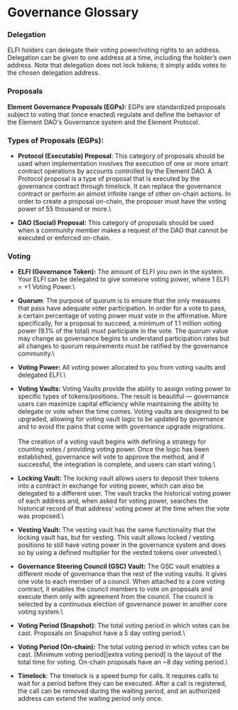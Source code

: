 # Governance Glossary

### Delegation

ELFI holders can delegate their voting power/voting rights to an address. Delegation can be given to one address at a time, including the holder’s own address. Note that delegation does not lock tokens; it simply adds votes to the chosen delegation address.

### Proposals

**Element Governance Proposals (EGPs):** EGPs are standardized proposals subject to voting that (once enacted) regulate and define the behavior of the Element DAO's Governance system and the Element Protocol.

### **Types of Proposals (EGPs):**

* **Protocol (Executable) Proposal**: This category of proposals should be used when implementation involves the execution of one or more smart contract operations by accounts controlled by the Element DAO. A Protocol proposal is a type of proposal that is executed by the governance contract through timelock. It can replace the governance contract or perform an almost infinite range of other on-chain actions. In order to create a proposal on-chain, the proposer must have the voting power of 55 thousand or more.\

* **DAO (Social) Proposal:** This category of proposals should be used when a community member makes a request of the DAO that cannot be executed or enforced on-chain.

### Voting

* **ELFI (Governance Token):** The amount of ELFI you own in the system. Your ELFI can be delegated to give someone voting power, where 1 ELFI = +1 Voting Power.\

* **Quorum**: The purpose of quorum is to ensure that the only measures that pass have adequate voter participation. In order for a vote to pass, a certain percentage of voting power must vote in the affirmative. More specifically, for a proposal to succeed, a minimum of 1.1 million voting power (9.1% of the total) must participate in the vote. The quorum value may change as governance begins to understand participation rates but all changes to quorum requirements must be ratified by the governance community.\

* **Voting Power:** All voting power allocated to you from voting vaults and delegated ELFI.\

* **Voting Vaults:** Voting Vaults provide the ability to assign voting power to specific types of tokens/positions. The result is beautiful — governance users can maximize capital efficiency while maintaining the ability to delegate or vote when the time comes. Voting vaults are designed to be upgraded, allowing for voting vault logic to be updated by governance and to avoid the pains that come with governance upgrade migrations.\
  \
  The creation of a voting vault begins with defining a strategy for counting votes / providing voting power. Once the logic has been established, governance will vote to approve the method, and if successful, the integration is complete, and users can start voting.\

* **Locking Vault:** The locking vault allows users to deposit their tokens into a contract in exchange for voting power, which can also be delegated to a different user. The vault tracks the historical voting power of each address and, when asked for voting power, searches the historical record of that address’ voting power at the time when the vote was proposed.\

* **Vesting Vault:** The vesting vault has the same functionality that the locking vault has, but for vesting. This vault allows locked / vesting positions to still have voting power in the governance system and does so by using a defined multiplier for the vested tokens over unvested.\

* **Governance Steering Council (GSC) Vault:** The GSC vault enables a different mode of governance than the rest of the voting vaults. It gives one vote to each member of a council. When attached to a core voting contract, it enables the council members to vote on proposals and execute them only with agreement from the council. The council is selected by a continuous election of governance power in another core voting system.\

* **Voting Period (Snapshot)**: The total voting period in which votes can be cast. Proposals on Snapshot have a 5 day voting period.\

* **Voting Period (On-chain):** The total voting period in which votes can be cast. \[Minimum voting period]\[extra voting period] is the layout of the total time for voting. On-chain proposals have an \~8 day voting period.\

* **Timelock**: The timelock is a speed bump for calls. It requires calls to wait for a period before they can be executed. After a call is registered, the call can be removed during the waiting period, and an authorized address can extend the waiting period only once.

